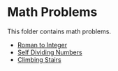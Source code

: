 # Math Problems

This folder contains math problems.

* [Roman to Integer](RomanToInt)  
* [Self Dividing Numbers](SelfDividing)  
* [Climbing Stairs](Stairs)